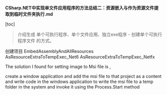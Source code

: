 **CSharp.NET中实现单文件应用程序的方法总结二：资源嵌入与作为资源文件提取到临时文件夹执行.md**

[toc]

> 介绍生成 单个可执行程序、单个文件应用、独立exe程序 - 创建单个可执行程序文件 的方式。

创建项目 EmbedAssemblyAndAllResources AsResourceExtraToTempExec_Net6 AsResourceExtraToTempExec_Netfx


The solution I found for setting image to Msi file is ,

create a window application and add the msi file to that project as a content and write code in the windows application to write the msi file to a temp folder in the system and invoke it using the Process.Start method

